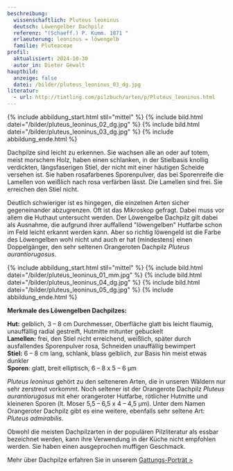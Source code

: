```yaml
---
beschreibung:
  wissenschaftlich: Pluteus leoninus
  deutsch: Löwengelber Dachpilz
  referenz: "(Schaeff.) P. Kumm. 1871 "
  erlaeuterung: leoninus = löwengelb
  familie: Pluteaceae
profil:
  aktualisiert: 2024-10-30
  autor_in: Dieter Gewalt
hauptbild:
  anzeige: false
  datei: /bilder/pluteus_leoninus_03_dg.jpg
literatur:
  - url: http://tintling.com/pilzbuch/arten/p/Pluteus_leoninus.html
---
```

{% include abbildung_start.html stil="mittel" %}
{% include bild.html datei="/bilder/pluteus_leoninus_02_dg.jpg" %}
{% include bild.html datei="/bilder/pluteus_leoninus_03_dg.jpg" %}
{% include abbildung_ende.html %}

Dachpilze sind leicht zu erkennen. Sie wachsen alle an oder auf totem, meist morschem Holz, haben einen schlanken, in der Stielbasis knollig verdickten, längsfaserigen Stiel, der nicht mit einer häutigen Scheide versehen ist. Sie haben rosafarbenes Sporenpulver, das bei Sporenreife die Lamellen von weißlich nach rosa verfärben lässt. Die Lamellen sind frei. Sie erreichen den Stiel nicht.

Deutlich schwieriger ist es hingegen, die einzelnen Arten sicher gegeneinander abzugrenzen. Oft ist das Mikroskop gefragt. Dabei muss vor allem die Huthaut untersucht werden. Der Löwengelbe Dachpilz gilt dabei als Ausnahme, die aufgrund ihrer auffallend "löwengelben" Hutfarbe schon im Feld leicht erkannt werden kann. Aber so richtig löwengeld ist die Farbe des Löwengelben wohl nicht und auch er hat (mindestens) einen Doppelgänger, den sehr seltenen Orangeroten Dachpilz *Pluteus aurantiorugosus*. 

{% include abbildung_start.html stil="mittel" %}
{% include bild.html datei="/bilder/pluteus_leoninus_01_mm.jpg" %}
{% include bild.html datei="/bilder/pluteus_leoninus_04_dg.jpg" %}
{% include bild.html datei="/bilder/pluteus_leoninus_05_dg.jpg" %}
{% include abbildung_ende.html %}

**Merkmale des Löwengelben Dachpilzes:**

**Hut:** gelblich, 3 – 8 cm Durchmesser, Oberfläche glatt bis leicht flaumig, unauffällig radial gestreift, Hutmitte mitunter gebuckelt  
**Lamellen:** frei, den Stiel nicht erreichend, weißlich, später durch ausfallendes Sporenpulver rosa, Schneiden unauffällig bewimpert  
**Stiel:** 6 – 8 cm lang, schlank, blass gelblich, zur Basis hin meist etwas dunkler  
**Sporen**: glatt, breit elliptisch, 6 – 8 x 5 – 6 µm 

*Pluteus leoninus* gehört zu den selteneren Arten, die in unseren Wäldern nur sehr zerstreut vorkommt. Noch seltener ist der Orangerote Dachpilz *Pluteus aurantiorugosus* mit eher orangeroter Hutfarbe, rötlicher Hutmitte und kleineren Sporen (lt. Moser 5,5 – 6,5 x 4 – 4,5 µm). Unter dem Namen Orangeroter Dachpilz gibt es eine weitere, ebenfalls sehr seltene Art: *Pluteus admirabilis*.

Obwohl die meisten Dachpilzarten in der populären Pilzliteratur als essbar bezeichnet werden, kann ihre Verwendung in der Küche nicht empfohlen werden. Sie haben einen ausgeprochen muffigen Geschmack.

Mehr über Dachpilze erfahren Sie in unserem [Gattungs-Porträt >](/verwandt/dachpilze-pluteus)